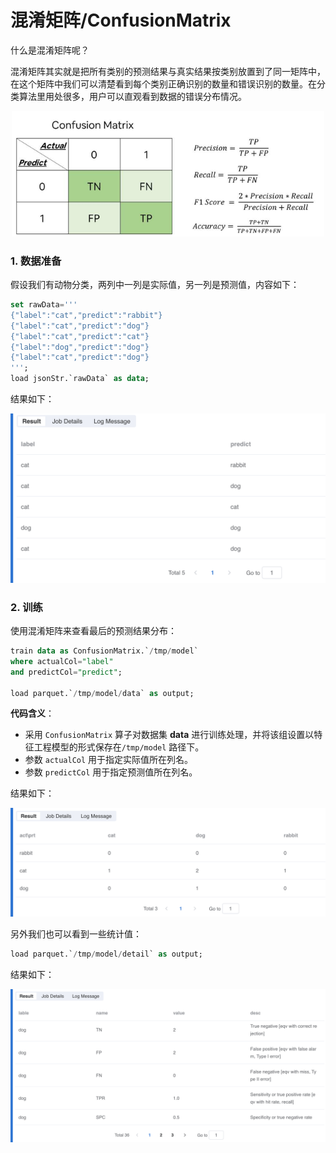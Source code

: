 # 混淆矩阵/ConfusionMatrix

什么是混淆矩阵呢？

混淆矩阵其实就是把所有类别的预测结果与真实结果按类别放置到了同一矩阵中，在这个矩阵中我们可以清楚看到每个类别正确识别的数量和错误识别的数量。在分类算法里用处很多，用户可以直观看到数据的错误分布情况。

<p align="center">
    <img src="/byzer-lang/zh-cn/ml/feature//images/ConfusionMatrix.png" alt="name"  width="500"/>
</p>

### 1. 数据准备

假设我们有动物分类，两列中一列是实际值，另一列是预测值，内容如下：

```sql
set rawData='''
{"label":"cat","predict":"rabbit"}
{"label":"cat","predict":"dog"}
{"label":"cat","predict":"cat"}
{"label":"dog","predict":"dog"}
{"label":"cat","predict":"dog"} 
''';
load jsonStr.`rawData` as data;
```
结果如下：
<p align="center">
    <img src="/byzer-lang/zh-cn/ml/feature//images/ConfusionMatrix2.png" alt="name"  width="600"/>
</p>

### 2. 训练

使用混淆矩阵来查看最后的预测结果分布：

```sql
train data as ConfusionMatrix.`/tmp/model` 
where actualCol="label" 
and predictCol="predict";

load parquet.`/tmp/model/data` as output;
```

**代码含义**：

- 采用 `ConfusionMatrix` 算子对数据集 **data** 进行训练处理，并将该组设置以特征工程模型的形式保存在`/tmp/model` 路径下。
- 参数 `actualCol` 用于指定实际值所在列名。
- 参数 `predictCol` 用于指定预测值所在列名。



结果如下：

<p align="center">
    <img src="/byzer-lang/zh-cn/ml/feature//images/ConfusionMatrix3.png" alt="name"  width="800"/>
</p>

另外我们也可以看到一些统计值：

```sql
load parquet.`/tmp/model/detail` as output;
```

结果如下：
<p align="center">
    <img src="/byzer-lang/zh-cn/ml/feature//images/ConfusionMatrix4.png" alt="name"  width="800"/>
</p>
